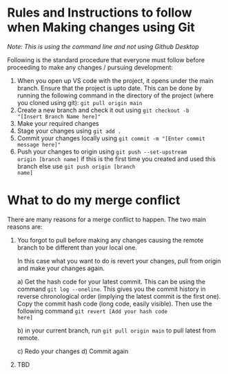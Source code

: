 # Rules and Instructions to follow when Making changes using Git

_Note: This is using the command line and not using Github Desktop_

Following is the standard procedure that everyone must follow before proceeding to make any changes / pursuing development:

1. When you open up VS code with the project, it opens under the main branch. Ensure that the project is upto date. This can be done by running the following command in the directory of the project (where you cloned using git):  <code>git pull origin main</code>
2. Create a new branch and check it out using <code>git checkout -b "[Insert Branch Name here]" </code> 
3. Make your required changes
4. Stage your changes using <code>git add .</code>
5. Commit your changes locally using <code>git commit -m "[Enter commit message here]"</code>
6. Push your changes to origin using <code>git push --set-upstream origin [branch name]</code> if this is the first time you created and used this branch else use <code>git push origin [branch name]</code>

# What to do my merge conflict

There are many reasons for a merge conflict to happen. The two main reasons are:

1. You forgot to pull before making any changes causing the remote branch to be different than your local one. 

    In this case what you want to do is revert your changes, pull from origin and make your changes again.

    a) Get the hash code for your latest commit. This can be using the command <code>git log --oneline</code>. This gives you the commit history in reverse chronological order (implying the latest commit is the first one). Copy the commit hash code (long code, easily visible). Then use the following command <code>git revert [Add your hash code here]</code>

    b) in your current branch, run <code>git pull origin main</code> to pull latest from remote. 

    c) Redo your changes
    d) Commit again

2. TBD